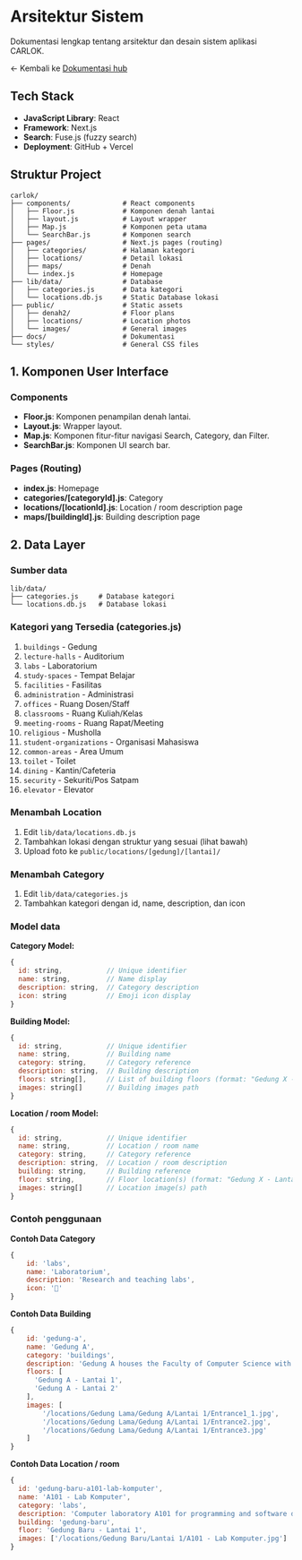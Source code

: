 # Arsitektur Sistem

Dokumentasi lengkap tentang arsitektur dan desain sistem aplikasi CARLOK.

<- Kembali ke [Dokumentasi hub](./README.md)

## Tech Stack
- **JavaScript Library**: React
- **Framework**: Next.js
- **Search**: Fuse.js (fuzzy search)
- **Deployment**: GitHub + Vercel

## Struktur Project
```
carlok/
├── components/             # React components
│   ├── Floor.js            # Komponen denah lantai
│   ├── layout.js           # Layout wrapper
│   ├── Map.js              # Komponen peta utama
│   └── SearchBar.js        # Komponen search
├── pages/                  # Next.js pages (routing)
│   ├── categories/         # Halaman kategori
│   ├── locations/          # Detail lokasi
│   ├── maps/               # Denah
│   └── index.js            # Homepage
├── lib/data/               # Database
│   ├── categories.js       # Data kategori
│   └── locations.db.js     # Static Database lokasi
├── public/                 # Static assets
│   ├── denah2/             # Floor plans
│   ├── locations/          # Location photos
│   └── images/             # General images
├── docs/                   # Dokumentasi
└── styles/                 # General CSS files
```

## 1. Komponen User Interface

### **Components**
- **Floor.js**: Komponen penampilan denah lantai.
- **Layout.js**: Wrapper layout.
- **Map.js**: Komponen fitur-fitur navigasi Search, Category, dan Filter.
- **SearchBar.js**: Komponen UI search bar.

### **Pages (Routing)**
- **index.js**: Homepage
- **categories/[categoryId].js**: Category
- **locations/[locationId].js**: Location / room description page
- **maps/[buildingId].js**: Building description page

## 2. Data Layer

### **Sumber data**
```
lib/data/
├── categories.js     # Database kategori
└── locations.db.js   # Database lokasi
```

### Kategori yang Tersedia (categories.js)
1. `buildings` - Gedung
2. `lecture-halls` - Auditorium  
3. `labs` - Laboratorium
4. `study-spaces` - Tempat Belajar
5. `facilities` - Fasilitas
6. `administration` - Administrasi
7. `offices` - Ruang Dosen/Staff
8. `classrooms` - Ruang Kuliah/Kelas
9. `meeting-rooms` - Ruang Rapat/Meeting
10. `religious` - Musholla
11. `student-organizations` - Organisasi Mahasiswa
12. `common-areas` - Area Umum
13. `toilet` - Toilet
14. `dining` - Kantin/Cafeteria
15. `security` - Sekuriti/Pos Satpam
16. `elevator` - Elevator

### Menambah Location
1. Edit `lib/data/locations.db.js`
2. Tambahkan lokasi dengan struktur yang sesuai (lihat bawah)
3. Upload foto ke `public/locations/[gedung]/[lantai]/`

### Menambah Category
1. Edit `lib/data/categories.js`
2. Tambahkan kategori dengan id, name, description, dan icon

### **Model data**

**Category Model:**
```javascript
{
  id: string,           // Unique identifier
  name: string,         // Name display
  description: string,  // Category description
  icon: string          // Emoji icon display
}
```

**Building Model:**
```javascript
{
  id: string,           // Unique identifier
  name: string,         // Building name
  category: string,     // Category reference
  description: string,  // Building description
  floors: string[],     // List of building floors (format: "Gedung X - Lantai Y")
  images: string[]      // Building images path
}
```

**Location / room Model:**
```javascript
{
  id: string,           // Unique identifier
  name: string,         // Location / room name
  category: string,     // Category reference
  description: string,  // Location / room description
  building: string,     // Building reference
  floor: string,        // Floor location(s) (format: "Gedung X - Lantai Y")
  images: string[]      // Location image(s) path
}
```
### **Contoh penggunaan**
**Contoh Data Category**
```javascript
{
    id: 'labs',
    name: 'Laboratorium',
    description: 'Research and teaching labs',
    icon: '🧪'
}
```

**Contoh Data Building**
```javascript
{
    id: 'gedung-a',
    name: 'Gedung A',
    category: 'buildings',
    description: 'Gedung A houses the Faculty of Computer Science with modern classrooms, laboratories, and office spaces.',
    floors: [
      'Gedung A - Lantai 1', 
      'Gedung A - Lantai 2'
    ],
    images: [
        '/locations/Gedung Lama/Gedung A/Lantai 1/Entrance1_1.jpg',
        '/locations/Gedung Lama/Gedung A/Lantai 1/Entrance2.jpg',
        '/locations/Gedung Lama/Gedung A/Lantai 1/Entrance3.jpg'
    ]
}
```

**Contoh Data Location / room**
```javascript
{
  id: 'gedung-baru-a101-lab-komputer',
  name: 'A101 - Lab Komputer',
  category: 'labs',
  description: 'Computer laboratory A101 for programming and software development courses.',
  building: 'gedung-baru',
  floor: 'Gedung Baru - Lantai 1',
  images: ['/locations/Gedung Baru/Lantai 1/A101 - Lab Komputer.jpg']
}
```